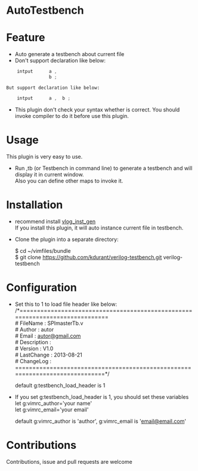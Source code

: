 # AutoTestbench  
  
# Feature  
* Auto generate a testbench about current file  
* Don't support declaration like below:  
```verilog
    intput      a ,  
                b ;  
```
    But support declaration like below:  
```verilog
    intput      a ,  b ;  
```
* This plugin don't check your syntax whether is correct. You should 
invoke compiler to do it before use this plugin.

# Usage
This plugin is very easy to use.  
* Run ,tb (or Testbench in command line) to generate a testbench and will display it in current window.  
Also you can define other maps to invoke it.  

# Installation  
* recommend install [vlog_inst_gen](https://github.com/vim-scripts/vlog_inst_gen)  
    If you install this plugin, it will auto instance current file in testbench.
  
* Clone the plugin into a separate directory:  

    $ cd ~/vimfiles/bundle    
    $ git clone https://github.com/kdurant/verilog-testbench.git  verilog-testbench    

# Configuration  
* Set this to 1 to load file header like below:  
    /\*=============================================================================  
    \# FileName    : SPImasterTb.v  
    \# Author      : autor  
    \# Email       : autor@gmail.com  
    \# Description :    
    \# Version     : V1.0  
    \# LastChange  : 2013-08-21  
    \# ChangeLog   :  
    \=============================================================================*/  
  
    default g:testbench_load_header is 1  
* If you set g:testbench_load_header is 1, you should set these variables  
    let g:vimrc_author='your name'    
    let g:vimrc_email='your email'    

    default g:vimrc_author is 'author', g:vimrc_email is 'email@email.com'

# Contributions
Contributions, issue and pull requests are welcome
